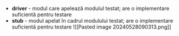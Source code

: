 - **driver** - modul care apelează modulul testat; are o implementare suficientă pentru testare
- **stub** - modul apelat în cadrul modulului testat; are o implementare suficientă pentru testare
![[Pasted image 20240528090313.png]]